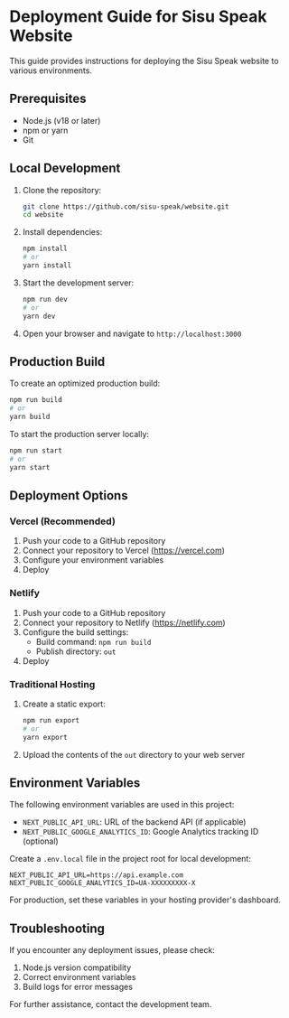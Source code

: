 # Deployment Guide for Sisu Speak Website

This guide provides instructions for deploying the Sisu Speak website to various environments.

## Prerequisites

- Node.js (v18 or later)
- npm or yarn
- Git

## Local Development

1. Clone the repository:
   ```bash
   git clone https://github.com/sisu-speak/website.git
   cd website
   ```

2. Install dependencies:
   ```bash
   npm install
   # or
   yarn install
   ```

3. Start the development server:
   ```bash
   npm run dev
   # or
   yarn dev
   ```

4. Open your browser and navigate to `http://localhost:3000`

## Production Build

To create an optimized production build:

```bash
npm run build
# or
yarn build
```

To start the production server locally:

```bash
npm run start
# or
yarn start
```

## Deployment Options

### Vercel (Recommended)

1. Push your code to a GitHub repository
2. Connect your repository to Vercel (https://vercel.com)
3. Configure your environment variables
4. Deploy

### Netlify

1. Push your code to a GitHub repository
2. Connect your repository to Netlify (https://netlify.com)
3. Configure the build settings:
   - Build command: `npm run build`
   - Publish directory: `out`
4. Deploy

### Traditional Hosting

1. Create a static export:
   ```bash
   npm run export
   # or
   yarn export
   ```

2. Upload the contents of the `out` directory to your web server

## Environment Variables

The following environment variables are used in this project:

- `NEXT_PUBLIC_API_URL`: URL of the backend API (if applicable)
- `NEXT_PUBLIC_GOOGLE_ANALYTICS_ID`: Google Analytics tracking ID (optional)

Create a `.env.local` file in the project root for local development:

```
NEXT_PUBLIC_API_URL=https://api.example.com
NEXT_PUBLIC_GOOGLE_ANALYTICS_ID=UA-XXXXXXXXX-X
```

For production, set these variables in your hosting provider's dashboard.

## Troubleshooting

If you encounter any deployment issues, please check:

1. Node.js version compatibility
2. Correct environment variables
3. Build logs for error messages

For further assistance, contact the development team.
